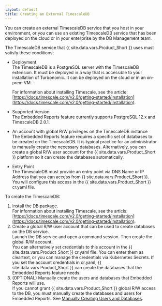 ```yaml
---
layout: default
title: Creating an External TimescaleDB
---
```


You can create an external TimescaleDB service that you host in your environment, 
or you can use an existing TimescaleDB service that has been deployed on the cloud 
or in your enterprise by the DB Management team. 

The TimescaleDB service that {{ site.data.vars.Product_Short }} uses must satisfy 
these conditions:

* Deployment  
  The TimescaleDB is a PostgreSQL server with the TimescaleDB extension. It must be 
  deployed in a way that is accessible to your installation of Turbonomic. It can be 
  deployed on the cloud or in an on-prem VM. 
  
  For information about installing Timescale, see the article: 
  [https://docs.timescale.com/v2.0/getting-started/installation](https://docs.timescale.com/v2.0/getting-started/installation).
  
* Supported Version  
  The Embedded Reports feature currently supports PostgreSQL 12.x and TimescaleDB 2.0.1.
  
* An account with global R/W privileges on the TimescaleDB instance  
  The Embedded Reports feature requires a specific set of databases to be created on the TimescaleDB. 
  It is typical practice for an administrator to manually create the necessary databases. Alternatively, 
  you can create a global R/W user account for the {{ site.data.vars.Product_Short }} platform so it 
  can create the databases automatically.
  
* Entry Point  
  The TimescaleDB must provide an entry point via DNS Name or IP Address that you can 
  access from {{ site.data.vars.Product_Short }}. You will configure this access in the 
  {{ site.data.vars.Product_Short }} cr.yaml file.
  

To create the TimescaleDB:

1. Install the DB package.  
  For information about installing Timescale, see the articls: 
  [https://docs.timescale.com/v2.0/getting-started/installation](https://docs.timescale.com/v2.0/getting-started/installation).
2. Create a global R/W user account that can be used to create databases on the DB service.  
  Launch the DB service and open a command session. Then create the global R/W account.  
  You can alternatively set credentials to this account in the {{ site.data.vars.Product_Short }} 
  cr.yaml file. You can enter them as cleartext, or you can manage the credentials via Kubernetes 
  Secrets. If you set the account credentials in cr.yaml, {{ site.data.vars.Product_Short }} 
  can create the databases that the Embedded Reports feature needs. 
3. (OPTIONAL) Manually create the users and databases that Embedded Reports will use.  
   If you cannot grant {{ site.data.vars.Product_Short }} global R/W access to the DB, you must 
   manually create the databases and users for Embedded Reports. See 
   [Manually Creating Users and Databases](external-timescale-manuallyAdd.html). 
   

